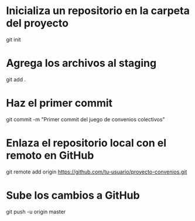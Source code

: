 # Inicializa un repositorio en la carpeta del proyecto
git init

# Agrega los archivos al staging
git add .

# Haz el primer commit
git commit -m "Primer commit del juego de convenios colectivos"

# Enlaza el repositorio local con el remoto en GitHub
git remote add origin https://github.com/tu-usuario/proyecto-convenios.git

# Sube los cambios a GitHub
git push -u origin master
